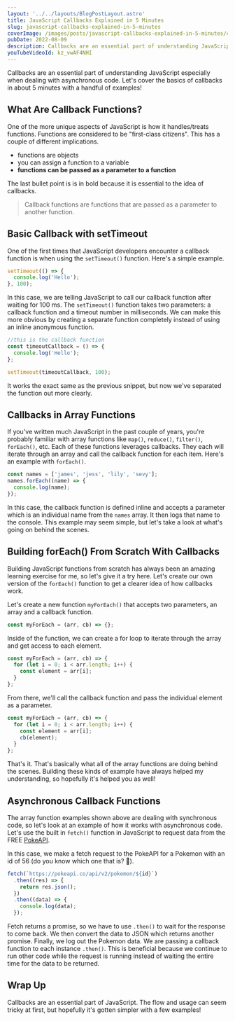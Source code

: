 ```yaml
---
layout: '../../layouts/BlogPostLayout.astro'
title: JavaScript Callbacks Explained in 5 Minutes
slug: javascript-callbacks-explained-in-5-minutes
coverImage: /images/posts/javascript-callbacks-explained-in-5-minutes/cover.png
pubDate: 2022-08-09
description: Callbacks are an essential part of understanding JavaScript especially when dealing with asynchronous code. Let's cover the basics of callbacks in about 5 minutes with a handful of examples!
youTubeVideoId: kz_vwAF4NHI
---
```


Callbacks are an essential part of understanding JavaScript especially when dealing with asynchronous code. Let's cover the basics of callbacks in about 5 minutes with a handful of examples!

## What Are Callback Functions?

One of the more unique aspects of JavaScript is how it handles/treats functions. Functions are considered to be "first-class citizens". This has a couple of different implications.

- functions are objects
- you can assign a function to a variable
- **functions can be passed as a parameter to a function**

The last bullet point is is in bold because it is essential to the idea of callbacks.

> Callback functions are functions that are passed as a parameter to another function.

## Basic Callback with setTimeout

One of the first times that JavaScript developers encounter a callback function is when using the `setTimeout()` function. Here's a simple example.

```javascript
setTimeout(() => {
  console.log('Hello');
}, 100);
```

In this case, we are telling JavaScript to call our callback function after waiting for 100 ms. The `setTimeout()` function takes two parameters: a callback function and a timeout number in milliseconds. We can make this more obvious by creating a separate function completely instead of using an inline anonymous function.

```javascript
//this is the callback function
const timeoutCallback = () => {
  console.log('Hello');
};

setTimeout(timeoutCallback, 100);
```

It works the exact same as the previous snippet, but now we've separated the function out more clearly.

## Callbacks in Array Functions

If you've written much JavaScript in the past couple of years, you're probably familiar with array functions like `map()`, `reduce()`, `filter()`, `forEach()`, etc. Each of these functions leverages callbacks. They each will iterate through an array and call the callback function for each item. Here's an example with `forEach()`.

```javascript
const names = ['james', 'jess', 'lily', 'sevy'];
names.forEach((name) => {
  console.log(name);
});
```

In this case, the callback function is defined inline and accepts a parameter which is an individual name from the `names` array. It then logs that name to the console. This example may seem simple, but let's take a look at what's going on behind the scenes.

## Building forEach() From Scratch With Callbacks

Building JavaScript functions from scratch has always been an amazing learning exercise for me, so let's give it a try here. Let's create our own version of the `forEach()` function to get a clearer idea of how callbacks work.

Let's create a new function `myForEach()` that accepts two parameters, an array and a callback function.

```javascript
const myForEach = (arr, cb) => {};
```

Inside of the function, we can create a for loop to iterate through the array and get access to each element.

```javascript
const myForEach = (arr, cb) => {
  for (let i = 0; i < arr.length; i++) {
    const element = arr[i];
  }
};
```

From there, we'll call the callback function and pass the individual element as a parameter.

```javascript
const myForEach = (arr, cb) => {
  for (let i = 0; i < arr.length; i++) {
    const element = arr[i];
    cb(element);
  }
};
```

That's it. That's basically what all of the array functions are doing behind the scenes. Building these kinds of example have always helped my understanding, so hopefully it's helped you as well!

## Asynchronous Callback Functions

The array function examples shown above are dealing with synchronous code, so let's look at an example of how it works with asynchronous code. Let's use the built in `fetch()` function in JavaScript to request data from the FREE [PokeAPI](https://pokeapi.co/).

In this case, we make a fetch request to the PokeAPI for a Pokemon with an id of 56 (do you know which one that is? 👀).

```javascript
fetch(`https://pokeapi.co/api/v2/pokemon/${id}`)
  .then((res) => {
    return res.json();
  })
  .then((data) => {
    console.log(data);
  });
```

Fetch returns a promise, so we have to use `.then()` to wait for the response to come back. We then convert the data to JSON which returns another promise. Finally, we log out the Pokemon data. We are passing a callback function to each instance `.then()`. This is beneficial because we continue to run other code while the request is running instead of waiting the entire time for the data to be returned.

## Wrap Up

Callbacks are an essential part of JavaScript. The flow and usage can seem tricky at first, but hopefully it's gotten simpler with a few examples!
